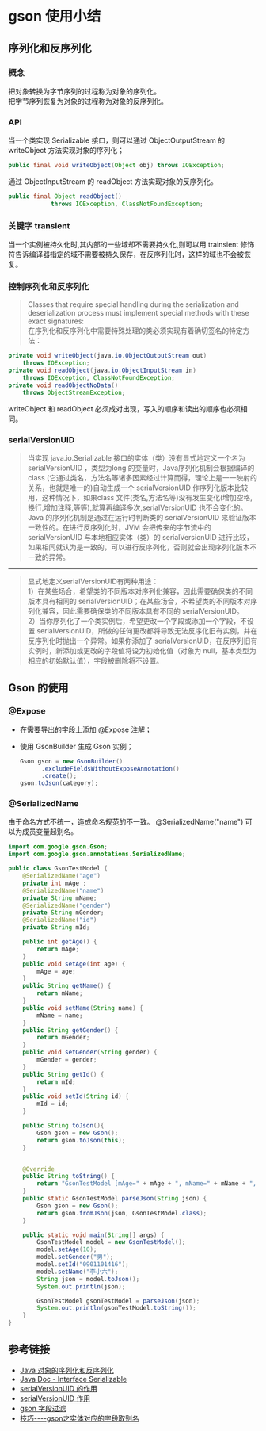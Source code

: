 # gson 使用小结

## 序列化和反序列化

### 概念

把对象转换为字节序列的过程称为对象的序列化。<br>
把字节序列恢复为对象的过程称为对象的反序列化。

### API

当一个类实现 Serializable 接口，则可以通过 ObjectOutputStream 的 writeObject 方法实现对象的序列化；

```java
public final void writeObject(Object obj) throws IOException;
```

通过 ObjectInputStream 的 readObject 方法实现对象的反序列化。

```java
public final Object readObject()
            throws IOException, ClassNotFoundException;
```

### 关键字 transient

当一个实例被持久化时,其内部的一些域却不需要持久化,则可以用 trainsient 修饰符告诉编译器指定的域不需要被持久保存，在反序列化时，这样的域也不会被恢复。

### 控制序列化和反序列化

> Classes that require special handling during the serialization and deserialization process must implement special methods with these exact signatures:<br>
> 在序列化和反序列化中需要特殊处理的类必须实现有着确切签名的特定方法：

```java
private void writeObject(java.io.ObjectOutputStream out)
    throws IOException;
private void readObject(java.io.ObjectInputStream in)
    throws IOException, ClassNotFoundException;
private void readObjectNoData()
    throws ObjectStreamException;
```

writeObject 和 readObject 必须成对出现，写入的顺序和读出的顺序也必须相同。

### serialVersionUID

> 当实现 java.io.Serializable 接口的实体（类）没有显式地定义一个名为 serialVersionUID ，类型为long 的变量时，Java序列化机制会根据编译的 class (它通过类名，方法名等诸多因素经过计算而得，理论上是一一映射的关系，也就是唯一的)自动生成一个 serialVersionUID 作序列化版本比较用，这种情况下，如果class 文件(类名,方法名等)没有发生变化(增加空格,换行,增加注释,等等),就算再编译多次,serialVersionUID 也不会变化的。<br>
> Java 的序列化机制是通过在运行时判断类的 serialVersionUID 来验证版本一致性的。在进行反序列化时，JVM 会把传来的字节流中的 serialVersionUID 与本地相应实体（类）的 serialVersionUID 进行比较，如果相同就认为是一致的，可以进行反序列化，否则就会出现序列化版本不一致的异常。

--------------------------------------------------------------------------------

> 显式地定义serialVersionUID有两种用途：<br>
> 1）在某些场合，希望类的不同版本对序列化兼容，因此需要确保类的不同版本具有相同的 serialVersionUID；在某些场合，不希望类的不同版本对序列化兼容，因此需要确保类的不同版本具有不同的 serialVersionUID。<br>
> 2）当你序列化了一个类实例后，希望更改一个字段或添加一个字段，不设置 serialVersionUID，所做的任何更改都将导致无法反序化旧有实例，并在反序列化时抛出一个异常。如果你添加了 serialVersionUID，在反序列旧有实例时，新添加或更改的字段值将设为初始化值（对象为 null，基本类型为相应的初始默认值），字段被删除将不设置。

## Gson 的使用

### @Expose

- 在需要导出的字段上添加 @Expose 注解；
- 使用 GsonBuilder 生成 Gson 实例；

  ```java
  Gson gson = new GsonBuilder()
        .excludeFieldsWithoutExposeAnnotation()
        .create();
  gson.toJson(category);
  ```

### @SerializedName

由于命名方式不统一，造成命名规范的不一致。 @SerializedName("name") 可以为成员变量起别名。

```java
import com.google.gson.Gson;
import com.google.gson.annotations.SerializedName;

public class GsonTestModel {
    @SerializedName("age")
    private int mAge ;
    @SerializedName("name")
    private String mName;
    @SerializedName("gender")
    private String mGender;
    @SerializedName("id")
    private String mId;

    public int getAge() {
        return mAge;
    }
    public void setAge(int age) {
        mAge = age;
    }
    public String getName() {
        return mName;
    }
    public void setName(String name) {
        mName = name;
    }
    public String getGender() {
        return mGender;
    }
    public void setGender(String gender) {
        mGender = gender;
    }
    public String getId() {
        return mId;
    }
    public void setId(String id) {
        mId = id;
    }

    public String toJson(){
        Gson gson = new Gson();
        return gson.toJson(this);
    }


    @Override
    public String toString() {
        return "GsonTestModel [mAge=" + mAge + ", mName=" + mName + ", mGender=" + mGender + ", mId=" + mId + "]";
    }
    public static GsonTestModel parseJson(String json) {
        Gson gson = new Gson();
        return gson.fromJson(json, GsonTestModel.class);
    }

    public static void main(String[] args) {
        GsonTestModel model = new GsonTestModel();
        model.setAge(10);
        model.setGender("男");
        model.setId("0901101416");
        model.setName("李小六");
        String json = model.toJson();
        System.out.println(json);

        GsonTestModel gsonTestModel = parseJson(json);
        System.out.println(gsonTestModel.toString());
    }
}
```

## 参考链接

- [Java 对象的序列化和反序列化](http://www.cnblogs.com/xdp-gacl/p/3777987.html)
- [Java Doc - Interface Serializable](https://docs.oracle.com/javase/7/docs/api/java/io/Serializable.html)
- [serialVersionUID 的作用](http://www.cnblogs.com/guanghuiqq/archive/2012/07/18/2597036.html)
- [serialVersionUID 作用](http://blog.csdn.net/dancen/article/details/7236575)
- [gson 字段过滤](http://www.jianshu.com/p/0e40a52c0063)
- [技巧----gson之实体对应的字段取别名](http://blog.csdn.net/bzy601638015/article/details/32916281)
